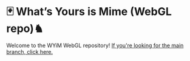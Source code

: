 # 🃏 What’s Yours is Mime (WebGL repo)♞
Welcome to the WYiM WebGL repository! <a href="https://github.com/SagarPateI/WYiM">If you're looking for the main branch, click here.</a>
